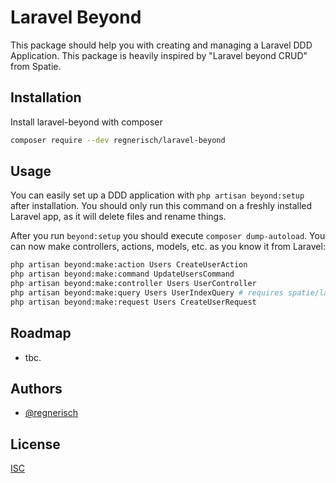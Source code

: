 # Laravel Beyond

This package should help you with creating and managing a Laravel DDD Application. 
This package is heavily inspired by "Laravel beyond CRUD" from Spatie.

## Installation

Install laravel-beyond with composer

```bash
composer require --dev regnerisch/laravel-beyond
```

## Usage

You can easily set up a DDD application with `php artisan beyond:setup` after installation. You should only run this 
command on a freshly installed Laravel app, as it will delete files and rename things.

After you run `beyond:setup` you should execute `composer dump-autoload`. You can now make controllers, actions, models, etc. as you know it from Laravel:
```bash
php artisan beyond:make:action Users CreateUserAction
php artisan beyond:make:command UpdateUsersCommand
php artisan beyond:make:controller Users UserController
php artisan beyond:make:query Users UserIndexQuery # requires spatie/laravel-query-builder
php artisan beyond:make:request Users CreateUserRequest
```

## Roadmap

- tbc.

## Authors

- [@regnerisch](https://github.com/regnerisch)

## License

[ISC](LICENSE.md)
